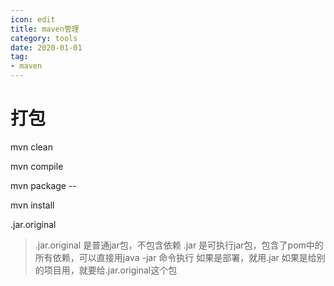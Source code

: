 ```yaml
---
icon: edit
title: maven管理
category: tools
date: 2020-01-01
tag:
- maven
---
```


# 打包

mvn clean

mvn compile

mvn package --

mvn install



.jar.original

> .jar.original 是普通jar包，不包含依赖
> .jar 是可执行jar包，包含了pom中的所有依赖，可以直接用java -jar 命令执行
> 如果是部署，就用.jar
> 如果是给别的项目用，就要给.jar.original这个包